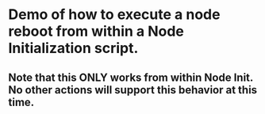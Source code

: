 # Demo of how to execute a node reboot from within a Node Initialization script.

## Note that this ONLY works from within Node Init. No other actions will support this behavior at this time.